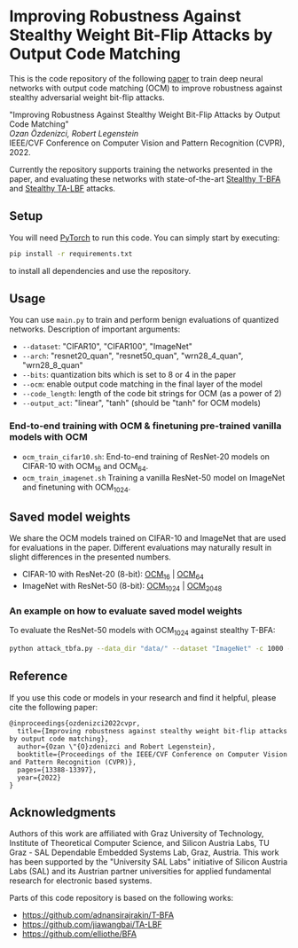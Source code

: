 # Improving Robustness Against Stealthy Weight Bit-Flip Attacks by Output Code Matching

This is the code repository of the following [paper](https://openaccess.thecvf.com/content/CVPR2022/papers/Ozdenizci_Improving_Robustness_Against_Stealthy_Weight_Bit-Flip_Attacks_by_Output_Code_CVPR_2022_paper.pdf) to train deep neural networks with output code matching (OCM) to improve robustness against stealthy adversarial weight bit-flip attacks.

"Improving Robustness Against Stealthy Weight Bit-Flip Attacks by Output Code Matching"\
<em>Ozan Özdenizci, Robert Legenstein</em>\
IEEE/CVF Conference on Computer Vision and Pattern Recognition (CVPR), 2022.

Currently the repository supports training the networks presented in the paper, and evaluating these networks with state-of-the-art [Stealthy T-BFA](https://arxiv.org/pdf/2007.12336.pdf) and [Stealthy TA-LBF](https://arxiv.org/pdf/2102.10496.pdf) attacks.

## Setup

You will need [PyTorch](https://pytorch.org/get-started/) to run this code. You can simply start by executing:
```bash
pip install -r requirements.txt
```
to install all dependencies and use the repository.

## Usage

You can use `main.py` to train and perform benign evaluations of quantized networks. Description of important arguments:

- `--dataset`: "CIFAR10", "CIFAR100", "ImageNet"
- `--arch`: "resnet20_quan", "resnet50_quan", "wrn28_4_quan", "wrn28_8_quan"
- `--bits`: quantization bits which is set to 8 or 4 in the paper
- `--ocm`: enable output code matching in the final layer of the model
- `--code_length`: length of the code bit strings for OCM (as a power of 2)
- `--output_act`: "linear", "tanh" (should be "tanh" for OCM models)

### End-to-end training with OCM & finetuning pre-trained vanilla models with OCM

- `ocm_train_cifar10.sh`: End-to-end training of ResNet-20 models on CIFAR-10 with OCM<sub>16</sub> and OCM<sub>64</sub>.
- `ocm_train_imagenet.sh` Training a vanilla ResNet-50 model on ImageNet and finetuning with OCM<sub>1024</sub>.

## Saved model weights

We share the OCM models trained on CIFAR-10 and ImageNet that are used for evaluations in the paper.
Different evaluations may naturally result in slight differences in the presented numbers.

* CIFAR-10 with ResNet-20 (8-bit): 
[OCM<sub>16</sub>](https://igi-web.tugraz.at/download/OzdenizciLegensteinCVPR2022/resnet20_quan8_OCM16.zip) | 
[OCM<sub>64</sub>](https://igi-web.tugraz.at/download/OzdenizciLegensteinCVPR2022/resnet20_quan8_OCM64.zip)
* ImageNet with ResNet-50 (8-bit):
[OCM<sub>1024</sub>](https://igi-web.tugraz.at/download/OzdenizciLegensteinCVPR2022/resnet50_quan8_OCM1024.zip) | 
[OCM<sub>2048</sub>](https://igi-web.tugraz.at/download/OzdenizciLegensteinCVPR2022/resnet50_quan8_OCM2048.zip)

### An example on how to evaluate saved model weights

To evaluate the ResNet-50 models with OCM<sub>1024</sub> against stealthy T-BFA:
```bash
python attack_tbfa.py --data_dir "data/" --dataset "ImageNet" -c 1000 --arch "resnet50_quan" --bits 8 --ocm --code_length 1024 --output_act "tanh" --outdir "results/imagenet/resnet50_quan8_OCM1024/"
```

## Reference
If you use this code or models in your research and find it helpful, please cite the following paper:
```
@inproceedings{ozdenizci2022cvpr,
  title={Improving robustness against stealthy weight bit-flip attacks by output code matching},
  author={Ozan \"{O}zdenizci and Robert Legenstein},
  booktitle={Proceedings of the IEEE/CVF Conference on Computer Vision and Pattern Recognition (CVPR)},
  pages={13388-13397},
  year={2022}
}
```

## Acknowledgments

Authors of this work are affiliated with Graz University of Technology, Institute of Theoretical Computer Science, and Silicon Austria Labs, TU Graz - SAL Dependable Embedded Systems Lab, Graz, Austria. This work has been supported by the "University SAL Labs" initiative of Silicon Austria Labs (SAL) and its Austrian partner universities for applied fundamental research for electronic based systems.

Parts of this code repository is based on the following works:

* https://github.com/adnansirajrakin/T-BFA
* https://github.com/jiawangbai/TA-LBF
* https://github.com/elliothe/BFA
